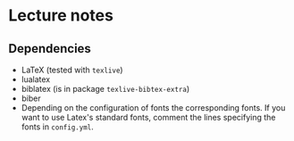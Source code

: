 # Lecture notes



## Dependencies

- LaTeX (tested with `texlive`)
- lualatex
- biblatex (is in package `texlive-bibtex-extra`)
- biber
- Depending on the configuration of fonts the corresponding fonts. If you want to use Latex's standard fonts, comment the lines specifying the fonts in `config.yml`.